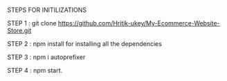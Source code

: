 STEPS FOR INITILIZATIONS

STEP 1 : git clone https://github.com/Hritik-ukey/My-Ecommerce-Website-Store.git




STEP 2 : npm install for installing all the dependencies  




STEP 3 : npm i autoprefixer



STEP 4 : npm start.
 
